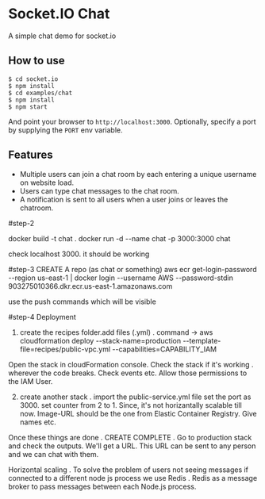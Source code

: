 # Socket.IO Chat

A simple chat demo for socket.io

## How to use

```
$ cd socket.io
$ npm install
$ cd examples/chat
$ npm install
$ npm start
```

And point your browser to `http://localhost:3000`. Optionally, specify
a port by supplying the `PORT` env variable.

## Features

- Multiple users can join a chat room by each entering a unique username
  on website load.
- Users can type chat messages to the chat room.
- A notification is sent to all users when a user joins or leaves
  the chatroom.

#step-2

docker build -t chat .
docker run -d --name chat -p 3000:3000 chat

check localhost 3000. it should be working

#step-3
CREATE A repo (as chat or something)
aws ecr get-login-password
--region us-east-1
| docker login --username AWS --password-stdin 903275010366.dkr.ecr.us-east-1.amazonaws.com

use the push commands which will be visible

#step-4 Deployment

1. create the recipes folder.add files (.yml) .
   command -> aws cloudformation deploy --stack-name=production --template-file=recipes/public-vpc.yml --capabilities=CAPABILITY_IAM

Open the stack in cloudFormation console. Check the stack if it's working . wherever the code breaks. Check events etc. Allow those permissions to the IAM User.

2. create another stack . import the public-service.yml file
   set the port as 3000. set counter from 2 to 1. Since, it's not horizantally scalable till now. Image-URL should be the one from Elastic Container Registry. Give names etc.

Once these things are done . CREATE COMPLETE . Go to production stack and check the outputs. We'll get a URL.
This URL can be sent to any person and we can chat with them.

Horizontal scaling .
To solve the problem of users not seeing messages if connected to a different node js process we use Redis .
Redis as a message broker to pass messages between each Node.js process.
